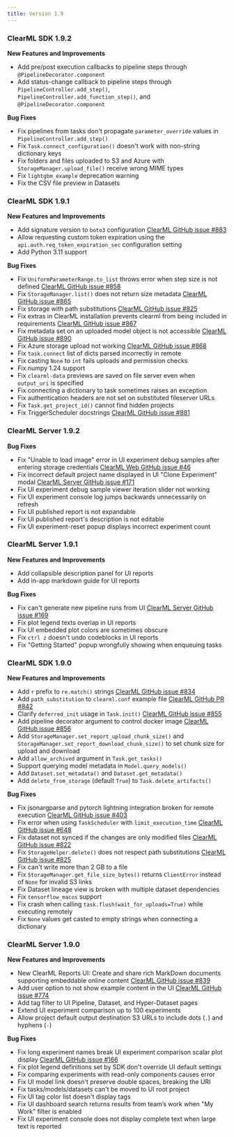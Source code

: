 ```yaml
---
title: Version 1.9
---
```


### ClearML SDK 1.9.2

**New Features and Improvements**
* Add pre/post execution callbacks to pipeline steps through `@PipelineDecorator.component`
* Add status-change callback to pipeline steps through `PipelineController.add_step()`, `PipelineController.add_function_step()`, 
and `@PipelineDecorator.component`

**Bug Fixes**
* Fix pipelines from tasks don't propagate `parameter_override` values in `PipelineController.add_step()`
* Fix `Task.connect_configuration()` doesn't work with non-string dictionary keys 
* Fix folders and files uploaded to S3 and Azure with `StorageManager.upload_file()` receive wrong MIME types
* Fix `lightgbm_example` deprecation warning 
* Fix the CSV file preview in Datasets


### ClearML SDK 1.9.1

**New Features and Improvements**
* Add signature version to `boto3` configuration [ClearML GitHub issue #883](https://github.com/allegroai/clearml/issues/883)
* Allow requesting custom token expiration using the `api.auth.req_token_expiration_sec` configuration setting
* Add Python 3.11 support

**Bug Fixes**
* Fix `UniformParameterRange.to_list` throws error when step size is not defined [ClearML GitHub issue #858](https://github.com/allegroai/clearml/issues/858)
* Fix `StorageManager.list()` does not return size metadata [ClearML GitHub issue #865](https://github.com/allegroai/clearml/issues/865)
* Fix storage with path substitutions [ClearML GitHub issue #825](https://github.com/allegroai/clearml/issues/825)
* Fix extras in ClearML installation prevents clearml from being included in requirements [ClearML GitHub issue #867](https://github.com/allegroai/clearml/issues/867)
* Fix metadata set on an uploaded model object is not accessible [ClearML GitHub issue #890](https://github.com/allegroai/clearml/issues/890)
* Fix Azure storage upload not working [ClearML GitHub issue #868](https://github.com/allegroai/clearml/issues/868)
* Fix `task.connect` list of dicts parsed incorrectly in remote
* Fix casting `None` to `int` fails uploads and permission checks
* Fix numpy 1.24 support
* Fix `clearml-data` previews are saved on file server even when `output_uri` is specified
* Fix connecting a dictionary to task sometimes raises an exception 
* Fix authentication headers are not set on substituted fileserver URLs
* Fix `Task.get_project_id()` cannot find hidden projects
* Fix TriggerScheduler docstrings [ClearML GitHub issue #881](https://github.com/allegroai/clearml/issues/881)


### ClearML Server 1.9.2

**Bug Fixes**
* Fix "Unable to load image" error in UI experiment debug samples after entering storage credentials [ClearML Web GitHub issue #46](https://github.com/allegroai/clearml-web/issues/46)
* Fix incorrect default project name displayed in UI "Clone Experiment" modal [ClearML Server GitHub issue #171](https://github.com/allegroai/clearml-server/issues/171) 
* Fix UI experiment debug sample viewer iteration slider not working
* Fix UI experiment console log jumps backwards unnecessarily on refresh
* Fix UI published report is not expandable
* Fix UI published report's description is not editable
* Fix UI experiment-reset popup displays incorrect experiment count 

### ClearML Server 1.9.1

**New Features and Improvements**
* Add collapsible description panel for UI reports 
* Add in-app markdown guide for UI reports

**Bug Fixes**
* Fix can't generate new pipeline runs from UI [ClearML Server GitHub issue #169](https://github.com/allegroai/clearml-server/issues/169)
* Fix plot legend texts overlap in UI reports
* Fix UI embedded plot colors are sometimes obscure
* Fix `ctrl z` doesn't undo codeblocks in UI reports
* Fix "Getting Started" popup wrongfully showing when enqueuing tasks

### ClearML SDK 1.9.0 

**New Features and Improvements**
* Add `r` prefix to `re.match()` strings [ClearML GitHub issue #834](https://github.com/allegroai/clearml/issues/834)
* Add `path_substitution` to `clearml.conf` example file [ClearML GitHub PR #842](https://github.com/allegroai/clearml/pull/842)
* Clarify `deferred_init` usage in `Task.init()` [ClearML GitHub issue #855](https://github.com/allegroai/clearml/issues/855)
* Add pipeline decorator argument to control docker image [ClearML GitHub issue #856](https://github.com/allegroai/clearml/issues/856)
* Add `StorageManager.set_report_upload_chunk_size()` and `StorageManager.set_report_download_chunk_size()` to set chunk 
size for upload and download
* Add `allow_archived` argument in `Task.get_tasks()`
* Support querying model metadata in `Model.query_models()`
* Add `Dataset.set_metadata()` and `Dataset.get_metadata()`
* Add `delete_from_storage` (default `True`) to `Task.delete_artifacts()`

**Bug Fixes**
* Fix jsonargparse and pytorch lightning integration broken for remote execution [ClearML GitHub issue #403](https://github.com/allegroai/clearml/issues/403)
* Fix error when using `TaskScheduler` with `limit_execution_time` [ClearML GitHub issue #648](https://github.com/allegroai/clearml/issues/648)
* Fix dataset not synced if the changes are only modified files [ClearML GitHub issue #822](https://github.com/allegroai/clearml/issues/822)
* Fix `StorageHelper.delete()` does not respect path substitutions [ClearML GitHub issue #825](https://github.com/allegroai/clearml/issues/825)
* Fix can't write more than 2 GB to a file
* Fix `StorageManager.get_file_size_bytes()` returns `ClientError` instead of `None` for invalid S3 links
* Fix Dataset lineage view is broken with multiple dataset dependencies
* Fix `tensorflow_macos` support
* Fix crash when calling `task.flush(wait_for_uploads=True)` while executing remotely
* Fix `None` values get casted to empty strings when connecting a dictionary

### ClearML Server 1.9.0

**New Features and Improvements**
* New ClearML Reports UI: Create and share rich MarkDown documents supporting embeddable online content [ClearML GitHub issue #839](https://github.com/allegroai/clearml/issues/839)
* Add user option to not show example content in the UI [ClearML GitHub issue #774](https://github.com/allegroai/clearml/issues/774)
* Add tag filter to UI Pipeline, Dataset, and Hyper-Dataset pages
* Extend UI experiment comparison up to 100 experiments
* Allow project default output destination S3 URLs to include dots (`.`) and hyphens (`-`)

**Bug Fixes**
* Fix long experiment names break UI experiment comparison scalar plot display [ClearML GitHub issue #166](https://github.com/allegroai/clearml-server/issues/166)
* Fix plot legend definitions set by SDK don't override UI default settings
* Fix comparing experiments with read-only components causes error 
* Fix UI model link doesn't preserve double spaces, breaking the URI
* Fix tasks/models/datasets can't be moved to UI root project
* Fix UI tag color list doesn't display tags 
* Fix UI dashboard search returns results from team’s work when "My Work" filter is enabled
* Fix UI experiment console does not display complete text when large text is reported
